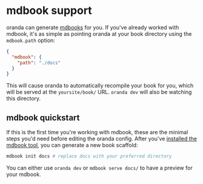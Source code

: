 # mdbook support

oranda can generate [mdbooks][mdbook] for you. If you've already worked with mdbook, it's as simple as pointing oranda
at your book directory using the `mdbook.path` option:

```json
{
  "mdbook": {
    "path": "./docs"
  }
}
```

This will cause oranda to automatically recompile your book for you, which will be served at the `yoursite/book/` URL.
`oranda dev` will also be watching this directory.

## mdbook quickstart

If this is the first time you're working with mdbook, these are the minimal steps you'd need before editing the oranda config.
After you've [installed the mdbook tool][mdbook-install], you can generate a new book scaffold:

```sh
mdbook init docs # replace docs with your preferred directory
```

You can either use `oranda dev` or `mdbook serve docs/` to have a preview for your mdbook.

[mdbook]: https://rust-lang.github.io/mdBook/
[mdbook-install]: https://rust-lang.github.io/mdBook/guide/installation.html
